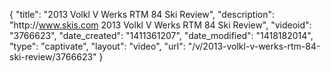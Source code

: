 {
    "title": "2013 Volkl V Werks RTM 84 Ski Review",
    "description": "http:\/\/www.skis.com 2013 Volkl V Werks RTM 84 Ski Review",
    "videoid": "3766623",
    "date_created": "1411361207",
    "date_modified": "1418182014",
    "type": "captivate",
    "layout": "video",
    "url": "\/v\/2013-volkl-v-werks-rtm-84-ski-review\/3766623"
}